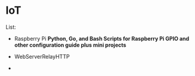 # IoT 

List: 

- Raspberry Pi
**Python, Go, and Bash Scripts for Raspberry Pi GPIO and other configuration guide plus mini projects**

- WebServerRelayHTTP
- 
